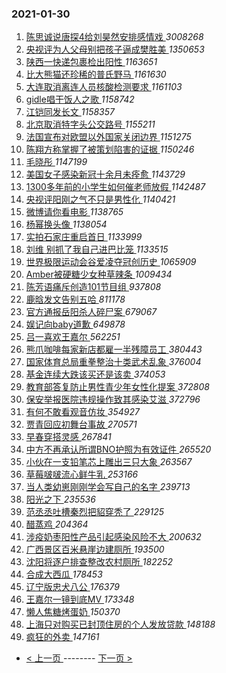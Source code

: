 ### 2021-01-30 
1. [ 陈思诚说唐探4给刘昊然安排感情戏 ](https://s.weibo.com/weibo?q=%23%E9%99%88%E6%80%9D%E8%AF%9A%E8%AF%B4%E5%94%90%E6%8E%A24%E7%BB%99%E5%88%98%E6%98%8A%E7%84%B6%E5%AE%89%E6%8E%92%E6%84%9F%E6%83%85%E6%88%8F%23&Refer=top) *3008268*
1. [ 央视评为人父母别把孩子逼成樊胜美 ](https://s.weibo.com/weibo?q=%23%E5%A4%AE%E8%A7%86%E8%AF%84%E4%B8%BA%E4%BA%BA%E7%88%B6%E6%AF%8D%E5%88%AB%E6%8A%8A%E5%AD%A9%E5%AD%90%E9%80%BC%E6%88%90%E6%A8%8A%E8%83%9C%E7%BE%8E%23&Refer=top) *1350653*
1. [ 陕西一快递包裹检出阳性 ](https://s.weibo.com/weibo?q=%23%E9%99%95%E8%A5%BF%E4%B8%80%E5%BF%AB%E9%80%92%E5%8C%85%E8%A3%B9%E6%A3%80%E5%87%BA%E9%98%B3%E6%80%A7%23&Refer=top) *1163651*
1. [ 比大熊猫还珍稀的普氏野马 ](https://s.weibo.com/weibo?q=%23%E6%AF%94%E5%A4%A7%E7%86%8A%E7%8C%AB%E8%BF%98%E7%8F%8D%E7%A8%80%E7%9A%84%E6%99%AE%E6%B0%8F%E9%87%8E%E9%A9%AC%23&Refer=top) *1161630*
1. [ 大连取消离连人员核酸检测要求 ](https://s.weibo.com/weibo?q=%23%E5%A4%A7%E8%BF%9E%E5%8F%96%E6%B6%88%E7%A6%BB%E8%BF%9E%E4%BA%BA%E5%91%98%E6%A0%B8%E9%85%B8%E6%A3%80%E6%B5%8B%E8%A6%81%E6%B1%82%23&Refer=top) *1161103*
1. [ gidle唱干饭人之歌 ](https://s.weibo.com/weibo?q=%23gidle%E5%94%B1%E5%B9%B2%E9%A5%AD%E4%BA%BA%E4%B9%8B%E6%AD%8C%23&Refer=top) *1158742*
1. [ 江铠同发长文 ](https://s.weibo.com/weibo?q=%E6%B1%9F%E9%93%A0%E5%90%8C%E5%8F%91%E9%95%BF%E6%96%87&Refer=top) *1158357*
1. [ 北京取消特字头公交路号 ](https://s.weibo.com/weibo?q=%23%E5%8C%97%E4%BA%AC%E5%8F%96%E6%B6%88%E7%89%B9%E5%AD%97%E5%A4%B4%E5%85%AC%E4%BA%A4%E8%B7%AF%E5%8F%B7%23&Refer=top) *1155211*
1. [ 法国宣布对欧盟以外国家关闭边界 ](https://s.weibo.com/weibo?q=%23%E6%B3%95%E5%9B%BD%E5%AE%A3%E5%B8%83%E5%AF%B9%E6%AC%A7%E7%9B%9F%E4%BB%A5%E5%A4%96%E5%9B%BD%E5%AE%B6%E5%85%B3%E9%97%AD%E8%BE%B9%E7%95%8C%23&Refer=top) *1151275*
1. [ 陈翔方称掌握了被策划陷害的证据 ](https://s.weibo.com/weibo?q=%E9%99%88%E7%BF%94%E6%96%B9%E7%A7%B0%E6%8E%8C%E6%8F%A1%E4%BA%86%E8%A2%AB%E7%AD%96%E5%88%92%E9%99%B7%E5%AE%B3%E7%9A%84%E8%AF%81%E6%8D%AE&Refer=top) *1150246*
1. [ 毛晓彤 ](https://s.weibo.com/weibo?q=%E6%AF%9B%E6%99%93%E5%BD%A4&Refer=top) *1147199*
1. [ 美国女子感染新冠十余月未痊愈 ](https://s.weibo.com/weibo?q=%23%E7%BE%8E%E5%9B%BD%E5%A5%B3%E5%AD%90%E6%84%9F%E6%9F%93%E6%96%B0%E5%86%A0%E5%8D%81%E4%BD%99%E6%9C%88%E6%9C%AA%E7%97%8A%E6%84%88%23&Refer=top) *1143729*
1. [ 1300多年前的小学生如何催老师放假 ](https://s.weibo.com/weibo?q=%231300%E5%A4%9A%E5%B9%B4%E5%89%8D%E7%9A%84%E5%B0%8F%E5%AD%A6%E7%94%9F%E5%A6%82%E4%BD%95%E5%82%AC%E8%80%81%E5%B8%88%E6%94%BE%E5%81%87%23&Refer=top) *1142487*
1. [ 央视评阳刚之气不只是男性化 ](https://s.weibo.com/weibo?q=%23%E5%A4%AE%E8%A7%86%E8%AF%84%E9%98%B3%E5%88%9A%E4%B9%8B%E6%B0%94%E4%B8%8D%E5%8F%AA%E6%98%AF%E7%94%B7%E6%80%A7%E5%8C%96%23&Refer=top) *1140421*
1. [ 微博请你看电影 ](https://s.weibo.com/weibo?q=%23%E5%BE%AE%E5%8D%9A%E8%AF%B7%E4%BD%A0%E7%9C%8B%E7%94%B5%E5%BD%B1%23&Refer=top) *1138765*
1. [ 杨幂换头像 ](https://s.weibo.com/weibo?q=%23%E6%9D%A8%E5%B9%82%E6%8D%A2%E5%A4%B4%E5%83%8F%23&Refer=top) *1138054*
1. [ 实拍石家庄重启首日 ](https://s.weibo.com/weibo?q=%23%E5%AE%9E%E6%8B%8D%E7%9F%B3%E5%AE%B6%E5%BA%84%E9%87%8D%E5%90%AF%E9%A6%96%E6%97%A5%23&Refer=top) *1133999*
1. [ 刘维 别抓了我自己进巴比笼 ](https://s.weibo.com/weibo?q=%E5%88%98%E7%BB%B4%20%E5%88%AB%E6%8A%93%E4%BA%86%E6%88%91%E8%87%AA%E5%B7%B1%E8%BF%9B%E5%B7%B4%E6%AF%94%E7%AC%BC&Refer=top) *1133515*
1. [ 世界极限运动会谷爱凌夺冠创历史 ](https://s.weibo.com/weibo?q=%E4%B8%96%E7%95%8C%E6%9E%81%E9%99%90%E8%BF%90%E5%8A%A8%E4%BC%9A%E8%B0%B7%E7%88%B1%E5%87%8C%E5%A4%BA%E5%86%A0%E5%88%9B%E5%8E%86%E5%8F%B2&Refer=top) *1065909*
1. [ Amber被硬糖少女种草辣条 ](https://s.weibo.com/weibo?q=%23Amber%E8%A2%AB%E7%A1%AC%E7%B3%96%E5%B0%91%E5%A5%B3%E7%A7%8D%E8%8D%89%E8%BE%A3%E6%9D%A1%23&Refer=top) *1009434*
1. [ 陈芳语痛斥创造101节目组 ](https://s.weibo.com/weibo?q=%23%E9%99%88%E8%8A%B3%E8%AF%AD%E7%97%9B%E6%96%A5%E5%88%9B%E9%80%A0101%E8%8A%82%E7%9B%AE%E7%BB%84%23&Refer=top) *937808*
1. [ 鹿晗发文告别五哈 ](https://s.weibo.com/weibo?q=%23%E9%B9%BF%E6%99%97%E5%8F%91%E6%96%87%E5%91%8A%E5%88%AB%E4%BA%94%E5%93%88%23&Refer=top) *811178*
1. [ 官方通报岳阳杀人碎尸案 ](https://s.weibo.com/weibo?q=%23%E5%AE%98%E6%96%B9%E9%80%9A%E6%8A%A5%E5%B2%B3%E9%98%B3%E6%9D%80%E4%BA%BA%E7%A2%8E%E5%B0%B8%E6%A1%88%23&Refer=top) *679067*
1. [ 娱记向baby道歉 ](https://s.weibo.com/weibo?q=%23%E5%A8%B1%E8%AE%B0%E5%90%91baby%E9%81%93%E6%AD%89%23&Refer=top) *649878*
1. [ 吕一喜欢王嘉尔 ](https://s.weibo.com/weibo?q=%23%E5%90%95%E4%B8%80%E5%96%9C%E6%AC%A2%E7%8E%8B%E5%98%89%E5%B0%94%23&Refer=top) *562251*
1. [ 熊爪咖啡每家新店都雇一半残障员工 ](https://s.weibo.com/weibo?q=%23%E7%86%8A%E7%88%AA%E5%92%96%E5%95%A1%E6%AF%8F%E5%AE%B6%E6%96%B0%E5%BA%97%E9%83%BD%E9%9B%87%E4%B8%80%E5%8D%8A%E6%AE%8B%E9%9A%9C%E5%91%98%E5%B7%A5%23&Refer=top) *380443*
1. [ 国家体育总局重拳整治十类武术乱象 ](https://s.weibo.com/weibo?q=%23%E5%9B%BD%E5%AE%B6%E4%BD%93%E8%82%B2%E6%80%BB%E5%B1%80%E9%87%8D%E6%8B%B3%E6%95%B4%E6%B2%BB%E5%8D%81%E7%B1%BB%E6%AD%A6%E6%9C%AF%E4%B9%B1%E8%B1%A1%23&Refer=top) *376004*
1. [ 基金连续大跌该买还是该卖 ](https://s.weibo.com/weibo?q=%23%E5%9F%BA%E9%87%91%E8%BF%9E%E7%BB%AD%E5%A4%A7%E8%B7%8C%E8%AF%A5%E4%B9%B0%E8%BF%98%E6%98%AF%E8%AF%A5%E5%8D%96%23&Refer=top) *374053*
1. [ 教育部答复防止男性青少年女性化提案 ](https://s.weibo.com/weibo?q=%23%E6%95%99%E8%82%B2%E9%83%A8%E7%AD%94%E5%A4%8D%E9%98%B2%E6%AD%A2%E7%94%B7%E6%80%A7%E9%9D%92%E5%B0%91%E5%B9%B4%E5%A5%B3%E6%80%A7%E5%8C%96%E6%8F%90%E6%A1%88%23&Refer=top) *372808*
1. [ 保安举报医院违规操作致其感染艾滋 ](https://s.weibo.com/weibo?q=%23%E4%BF%9D%E5%AE%89%E4%B8%BE%E6%8A%A5%E5%8C%BB%E9%99%A2%E8%BF%9D%E8%A7%84%E6%93%8D%E4%BD%9C%E8%87%B4%E5%85%B6%E6%84%9F%E6%9F%93%E8%89%BE%E6%BB%8B%23&Refer=top) *372796*
1. [ 有何不敢看观音仿妆 ](https://s.weibo.com/weibo?q=%23%E6%9C%89%E4%BD%95%E4%B8%8D%E6%95%A2%E7%9C%8B%E8%A7%82%E9%9F%B3%E4%BB%BF%E5%A6%86%23&Refer=top) *354927*
1. [ 贾青回应初舞台事故 ](https://s.weibo.com/weibo?q=%23%E8%B4%BE%E9%9D%92%E5%9B%9E%E5%BA%94%E5%88%9D%E8%88%9E%E5%8F%B0%E4%BA%8B%E6%95%85%23&Refer=top) *270571*
1. [ 早春穿搭灵感 ](https://s.weibo.com/weibo?q=%23%E6%97%A9%E6%98%A5%E7%A9%BF%E6%90%AD%E7%81%B5%E6%84%9F%23&Refer=top) *267841*
1. [ 中方不再承认所谓BNO护照为有效证件 ](https://s.weibo.com/weibo?q=%23%E4%B8%AD%E6%96%B9%E4%B8%8D%E5%86%8D%E6%89%BF%E8%AE%A4%E6%89%80%E8%B0%93BNO%E6%8A%A4%E7%85%A7%E4%B8%BA%E6%9C%89%E6%95%88%E8%AF%81%E4%BB%B6%23&Refer=top) *265520*
1. [ 小伙在一支铅笔芯上雕出三只大象 ](https://s.weibo.com/weibo?q=%23%E5%B0%8F%E4%BC%99%E5%9C%A8%E4%B8%80%E6%94%AF%E9%93%85%E7%AC%94%E8%8A%AF%E4%B8%8A%E9%9B%95%E5%87%BA%E4%B8%89%E5%8F%AA%E5%A4%A7%E8%B1%A1%23&Refer=top) *263567*
1. [ 草莓啵啵流心鲜牛乳 ](https://s.weibo.com/weibo?q=%23%E8%8D%89%E8%8E%93%E5%95%B5%E5%95%B5%E6%B5%81%E5%BF%83%E9%B2%9C%E7%89%9B%E4%B9%B3%23&Refer=top) *253166*
1. [ 当人类幼崽刚刚学会写自己的名字 ](https://s.weibo.com/weibo?q=%23%E5%BD%93%E4%BA%BA%E7%B1%BB%E5%B9%BC%E5%B4%BD%E5%88%9A%E5%88%9A%E5%AD%A6%E4%BC%9A%E5%86%99%E8%87%AA%E5%B7%B1%E7%9A%84%E5%90%8D%E5%AD%97%23&Refer=top) *239713*
1. [ 阳光之下 ](https://s.weibo.com/weibo?q=%E9%98%B3%E5%85%89%E4%B9%8B%E4%B8%8B&Refer=top) *235536*
1. [ 范丞丞吐槽秦烈把貂穿秃了 ](https://s.weibo.com/weibo?q=%23%E8%8C%83%E4%B8%9E%E4%B8%9E%E5%90%90%E6%A7%BD%E7%A7%A6%E7%83%88%E6%8A%8A%E8%B2%82%E7%A9%BF%E7%A7%83%E4%BA%86%23&Refer=top) *229125*
1. [ 醋蒸鸡 ](https://s.weibo.com/weibo?q=%E9%86%8B%E8%92%B8%E9%B8%A1&Refer=top) *204364*
1. [ 涉疫奶枣阳性产品引起感染风险不大 ](https://s.weibo.com/weibo?q=%23%E6%B6%89%E7%96%AB%E5%A5%B6%E6%9E%A3%E9%98%B3%E6%80%A7%E4%BA%A7%E5%93%81%E5%BC%95%E8%B5%B7%E6%84%9F%E6%9F%93%E9%A3%8E%E9%99%A9%E4%B8%8D%E5%A4%A7%23&Refer=top) *200632*
1. [ 广西景区百米悬崖边建厕所 ](https://s.weibo.com/weibo?q=%E5%B9%BF%E8%A5%BF%E6%99%AF%E5%8C%BA%E7%99%BE%E7%B1%B3%E6%82%AC%E5%B4%96%E8%BE%B9%E5%BB%BA%E5%8E%95%E6%89%80&Refer=top) *193500*
1. [ 沈阳将逐户排查整改农村厕所 ](https://s.weibo.com/weibo?q=%23%E6%B2%88%E9%98%B3%E5%B0%86%E9%80%90%E6%88%B7%E6%8E%92%E6%9F%A5%E6%95%B4%E6%94%B9%E5%86%9C%E6%9D%91%E5%8E%95%E6%89%80%23&Refer=top) *182252*
1. [ 合成大西瓜 ](https://s.weibo.com/weibo?q=%E5%90%88%E6%88%90%E5%A4%A7%E8%A5%BF%E7%93%9C&Refer=top) *178453*
1. [ 辽宁版忠犬八公 ](https://s.weibo.com/weibo?q=%23%E8%BE%BD%E5%AE%81%E7%89%88%E5%BF%A0%E7%8A%AC%E5%85%AB%E5%85%AC%23&Refer=top) *176379*
1. [ 王嘉尔一镜到底MV ](https://s.weibo.com/weibo?q=%23%E7%8E%8B%E5%98%89%E5%B0%94%E4%B8%80%E9%95%9C%E5%88%B0%E5%BA%95MV%23&Refer=top) *173348*
1. [ 懒人焦糖烤蛋奶 ](https://s.weibo.com/weibo?q=%23%E6%87%92%E4%BA%BA%E7%84%A6%E7%B3%96%E7%83%A4%E8%9B%8B%E5%A5%B6%23&Refer=top) *150370*
1. [ 上海只对购买已封顶住房的个人发放贷款 ](https://s.weibo.com/weibo?q=%23%E4%B8%8A%E6%B5%B7%E5%8F%AA%E5%AF%B9%E8%B4%AD%E4%B9%B0%E5%B7%B2%E5%B0%81%E9%A1%B6%E4%BD%8F%E6%88%BF%E7%9A%84%E4%B8%AA%E4%BA%BA%E5%8F%91%E6%94%BE%E8%B4%B7%E6%AC%BE%23&Refer=top) *148188*
1. [ 疯狂的外卖 ](https://s.weibo.com/weibo?q=%E7%96%AF%E7%8B%82%E7%9A%84%E5%A4%96%E5%8D%96&Refer=top) *147161* 

- [ < 上一页 ](https://github.com/able8/weibo-hot-record/blob/master/2021-01-29.md) -------- [ 下一页 > ](https://github.com/able8/weibo-hot-record/blob/master/2021-01-31.md)